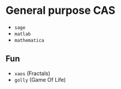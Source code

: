 # General purpose CAS
- `sage`
- `matlab`
- `mathematica`

## Fun

- `xaos` (Fractals)
- `golly` (Game Of Life)
